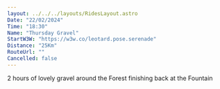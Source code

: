 ```yaml
---
layout: ../../../layouts/RidesLayout.astro
Date: "22/02/2024"
Time: "18:30"
Name: "Thursday Gravel"
StartW3W: "https://w3w.co/leotard.pose.serenade"
Distance: "25Km"
RouteUrl: ""
Cancelled: false
---
```


2 hours of lovely gravel around the Forest finishing back at the Fountain